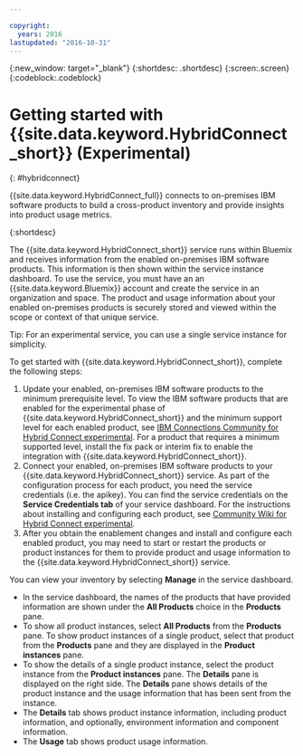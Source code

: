 ```yaml
---

copyright:
  years: 2016
lastupdated: "2016-10-31"
---
```


{:new_window: target="_blank"}
{:shortdesc: .shortdesc}
{:screen:.screen}
{:codeblock:.codeblock}


# Getting started with {{site.data.keyword.HybridConnect_short}} (Experimental)
{: #hybridconnect}

{{site.data.keyword.HybridConnect_full}} connects to on-premises IBM software products to build a cross-product inventory and provide insights into product usage metrics.

{:shortdesc}

The {{site.data.keyword.HybridConnect_short}} service runs within Bluemix and receives information from the enabled on-premises IBM software products. This information is then shown within the service instance dashboard. To use the service, you must have an an {{site.data.keyword.Bluemix}} account and create the service in an organization and space.  The product and usage information about your enabled on-premises products is securely stored and viewed within the scope or context of that unique service. 

Tip: For an experimental service, you can use a single service instance for simplicity.

To get started with {{site.data.keyword.HybridConnect_short}}, complete the following steps:

1.  Update your enabled, on-premises IBM software products to the minimum prerequisite level. To view the IBM software products that are enabled for the experimental phase of {{site.data.keyword.HybridConnect_short}} and the minimum support level for each enabled product, see [IBM Connections Community for Hybrid Connect experimental](https://apps.na.collabserv.com/wikis/home?lang=en-us#!/wiki/W871aa9558692_4a33_9e20_f2483d25af38/page/3.%20Getting%20the%20enablement%20code%20for%20IBM%20products).  For a product that requires a minimum supported level, install the fix pack or interim fix to enable the integration with {{site.data.keyword.HybridConnect_short}}. 
2.  Connect your enabled, on-premises IBM software products to your {{site.data.keyword.HybridConnect_short}} service. As part of the configuration process for each product, you need the service credentials (i.e. the apikey). You can find the service credentials on the **Service Credentials tab** of your service dashboard. For the instructions about installing and configuring each product, see [Community Wiki for Hybrid Connect experimental](https://apps.na.collabserv.com/wikis/home?lang=en-us#!/wiki/W871aa9558692_4a33_9e20_f2483d25af38/page/4.%20Configuring%20your%20products%20to%20send%20startup%20and%20usage%20information).
3.  After you obtain the enablement changes and install and configure each enabled product, you may need to start or restart the products or product instances for them to provide product and usage information to the {{site.data.keyword.HybridConnect_short}} service. 

You can view your inventory by selecting **Manage** in the service dashboard.  

* In the service dashboard, the names of the products that have provided information are shown under the **All Products** choice in the **Products** pane. 
* To show all product instances, select **All Products** from the **Products** pane.  To show product instances of a single product, select that product from the **Products** pane and they are displayed in the **Product instances** pane.
* To show the details of a single product instance, select the product instance from the **Product instances** pane. The **Details** pane is displayed on the right side. The **Details** pane shows details of the product instance and the usage information that has been sent from the instance.
* The **Details** tab shows product instance information, including product information, and optionally, environment information and component information.
* The **Usage** tab shows product usage information.

